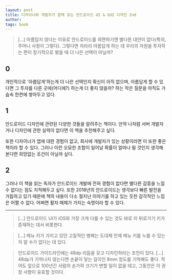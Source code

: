 ```yaml
---
layout: post
title: 디자이너와 개발자가 함께 읽는 안드로이드 UI & GUI 디자인 2nd
author: 
tags: book
---
```


> [...] 아름답지 않다는 이유로 안드로이드를 외면하기엔 별다른 대안이 없다(특히, 주머니 사정이 그렇다). 그렇다면 차라리 아름답게 하는 데 우리의 자원을 투자하는 편이 장기적으로 봤을 때 더 나은 선택이 아닐까?

## 0

개인적으로 '아릅답게'하는게 더 나은 선택인지 확신이 아직 없으며, 아름답게 할 수 있다면 그 투자를 다른 곳에(어디에?) 하는게 더 좋지 않을까? 하는 작은 질문을 아직도 가슴속 한켠에 쌓아두고 있다.

## 1

안드로이드 디자인에 관련된 다양한 것들을 알려주는 책이다. 만약 나처럼 서버 개발자거나 디자인에 관한 실력이 없다면 이 책을 추천해주고 싶다.

또한 디자이너가 앱에 대한 경험이 없고, 회사에 개발자가 있는 상황이라면 이 또한 좋은 책이라 할 수 있다. 그러나 이런 오묘한 조합이 일어날 확률이 얼마나 될 것인지 생각해본다면 희망없는 조건이 아닐까 싶다.

## 2

그러나 이 책을 읽는 독자가 안드로이드 개발에 전혀 경험이 없다면 별다른 감흥을 느낄 수 없다는 점도 지적해두고 싶다. 또한 2018년의 안드로이드는 생각보다 빠른 발전을 거듭하고 있기 때문에 책의 내용이 다소 철지난 이야기를 하고 있는 듯한 감각적인 느낌은 어쩔 수 없다. 어쩌면 활자 매체가 가지는 숙명이라 할 수 있다. 

----

> [...] 안드로이드 UI가 iOS와 가장 크게 다를 수 있는 것도 바로 이 뒤로가기 키가 존재하는 데서 비롯한다.

> [...] 메뉴 키가 가지고 있던 고질적인 병페는 도대체 언제 메뉴 키를 누를 수 있는지 알 수가 없다는 데 있다.

> 안드로이드 가이드라인에는 48dp 리듬을 갖고 디자인하라는 조언이 있다. [...] 48dp가 기억나지 않는다면 손끝이 닿는 길이인 8mm 정도를 기억해도 좋다. 적어도 앞으로 100년간 사람의 손가락 크기가 변할 일이 없을 테고, 그동안은 이 권장 사항이 유효할 것이다.
